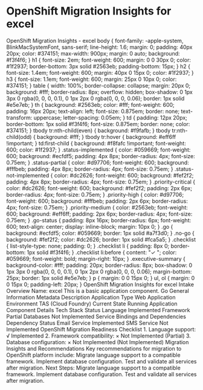 # OpenShift Migration Insights for excel

OpenShift Migration Insights - excel body { font-family: -apple-system, BlinkMacSystemFont, sans-serif; line-height: 1.6; margin: 0; padding: 40px 20px; color: #374151; max-width: 900px; margin: 0 auto; background: #f3f4f6; } h1 { font-size: 2em; font-weight: 600; margin: 0 0 30px 0; color: #1f2937; border-bottom: 3px solid #2563eb; padding-bottom: 15px; } h2 { font-size: 1.4em; font-weight: 600; margin: 40px 0 15px 0; color: #1f2937; } h3 { font-size: 1.1em; font-weight: 600; margin: 25px 0 10px 0; color: #374151; } table { width: 100%; border-collapse: collapse; margin: 20px 0; background: #fff; border-radius: 8px; overflow: hidden; box-shadow: 0 1px 3px 0 rgba(0, 0, 0, 0.1), 0 1px 2px 0 rgba(0, 0, 0, 0.06); border: 1px solid #e5e7eb; } th { background: #2563eb; color: #fff; font-weight: 600; padding: 16px 20px; text-align: left; font-size: 0.875em; border: none; text-transform: uppercase; letter-spacing: 0.05em; } td { padding: 12px 20px; border-bottom: 1px solid #f3f4f6; font-size: 0.875em; border: none; color: #374151; } tbody tr:nth-child(even) { background: #f9fafb; } tbody tr:nth-child(odd) { background: #fff; } tbody tr:hover { background: #eff6ff !important; } td:first-child { background: #f8fafc !important; font-weight: 600; color: #1f2937; } .status-implemented { color: #059669; font-weight: 600; background: #ecfdf5; padding: 4px 8px; border-radius: 4px; font-size: 0.75em; } .status-partial { color: #d97706; font-weight: 600; background: #fffbeb; padding: 4px 8px; border-radius: 4px; font-size: 0.75em; } .status-not-implemented { color: #dc2626; font-weight: 600; background: #fef2f2; padding: 4px 8px; border-radius: 4px; font-size: 0.75em; } .priority-critical { color: #dc2626; font-weight: 600; background: #fef2f2; padding: 2px 6px; border-radius: 4px; font-size: 0.75em; } .priority-high { color: #d97706; font-weight: 600; background: #fffbeb; padding: 2px 6px; border-radius: 4px; font-size: 0.75em; } .priority-medium { color: #2563eb; font-weight: 600; background: #eff6ff; padding: 2px 6px; border-radius: 4px; font-size: 0.75em; } .go-status { padding: 8px 16px; border-radius: 6px; font-weight: 600; text-align: center; display: inline-block; margin: 10px 0; } .go { background: #ecfdf5; color: #059669; border: 1px solid #a7f3d0; } .no-go { background: #fef2f2; color: #dc2626; border: 1px solid #fca5a5; } .checklist { list-style-type: none; padding: 0; } .checklist li { padding: 8px 0; border-bottom: 1px solid #f3f4f6; } .checklist li:before { content: "✓ "; color: #059669; font-weight: bold; margin-right: 10px; } .executive-summary { background-color: #fff; padding: 20px; border-radius: 8px; box-shadow: 0 1px 3px 0 rgba(0, 0, 0, 0.1), 0 1px 2px 0 rgba(0, 0, 0, 0.06); margin-bottom: 25px; border: 1px solid #e5e7eb; } p { margin: 0 0 15px 0; } ul, ol { margin: 0 0 15px 0; padding-left: 20px; } OpenShift Migration Insights for excel Intake Overview Name: excel This is a basic application component. Go General Information Metadata Description Application Type Web Application Environment TAS (Cloud Foundry) Current State Running Application Component Details Tech Stack Status Language Implemented Framework Partial Databases Not Implemented Service Bindings and Dependencies Dependency Status Email Service Implemented SMS Service Not Implemented OpenShift Migration Readiness Checklist 1. Language support: √ Implemented 2. Framework compatibility: × Not Implemented (Partial) 3. Database configuration: × Not Implemented (Not Implemented) Migration Insights and Recommendations Key recommendations for migration to OpenShift platform include: Migrate language support to a compatible framework. Implement database configuration. Test and validate all services after migration. Next Steps: Migrate language support to a compatible framework. Implement database configuration. Test and validate all services after migration.